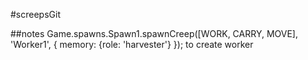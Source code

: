 #screepsGit

##notes
Game.spawns.Spawn1.spawnCreep([WORK, CARRY, MOVE], 'Worker1', {     memory: {role: 'harvester'} }); to create worker

